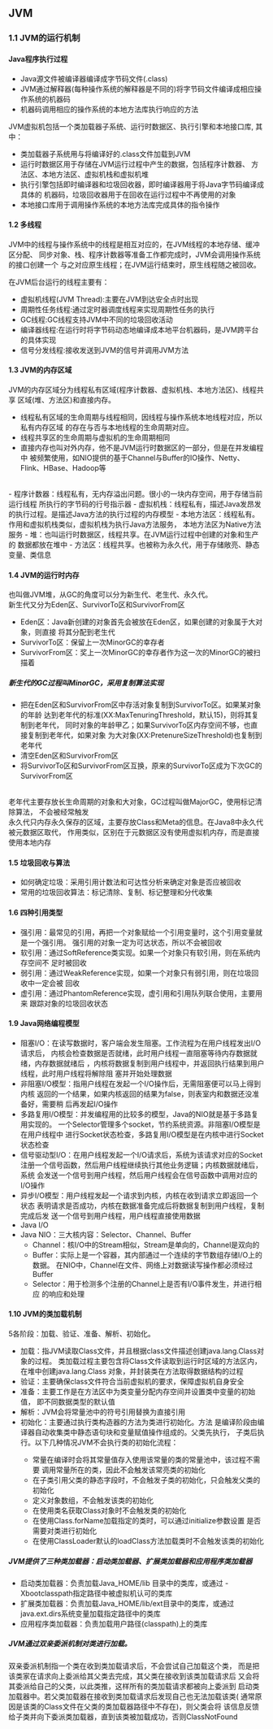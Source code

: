 ## JVM

### 1.1 JVM的运行机制

#### Java程序执行过程
- Java源文件被编译器编译成字节码文件(.class)
- JVM通过解释器(每种操作系统的解释器是不同的)将字节码文件编译成相应操作系统的机器码
- 机器码调用相应的操作系统的本地方法库执行响应的方法


JVM虚拟机包括一个类加载器子系统、运行时数据区、执行引擎和本地接口库,
其中：
- 类加载器子系统用与将编译好的.class文件加载到JVM
- 运行时数据区用于存储在JVM运行过程中产生的数据，包括程序计数器、
  方法区、本地方法区、虚拟机栈和虚拟机堆
- 执行引擎包括即时编译器和垃圾回收器，即时编译器用于将Java字节码编译成具体的
  机器码，垃圾回收器用于在回收在运行过程中不再使用的对象
- 本地接口库用于调用操作系统的本地方法库完成具体的指令操作

#### 1.2 多线程
JVM中的线程与操作系统中的线程是相互对应的，在JVM线程的本地存储、缓冲区分配、
同步对象、栈、程序计数器等准备工作都完成时，JVM会调用操作系统的接口创建一个
与之对应原生线程；在JVM运行结束时，原生线程随之被回收。

在JVM后台运行的线程主要有：
- 虚拟机线程(JVM Thread):主要在JVM到达安全点时出现
- 周期性任务线程:通过定时器调度线程来实现周期性任务的执行
- GC线程:GC线程支持JVM中不同的垃圾回收活动
- 编译器线程:在运行时将字节码动态地编译成本地平台机器码，是JVM跨平台的具体实现
- 信号分发线程:接收发送到JVM的信号并调用JVM方法

#### 1.3 JVM的内存区域
JVM的内存区域分为线程私有区域(程序计数器、虚拟机栈、本地方法区)、线程共享
区域(堆、方法区)和直接内存。
- 线程私有区域的生命周期与线程相同，因线程与操作系统本地线程对应，所以私有内存区域
的存在与否与本地线程的生命周期对应。
- 线程共享区的生命周期与虚拟机的生命周期相同
- 直接内存也叫对外内存，他不是JVM运行时数据区的一部分，但是在并发编程中
  被频繁使用，如NIO提供的基于Channel与Buffer的IO操作、Netty、Flink、HBase、Hadoop等
<br>  
- 程序计数器：线程私有，无内存溢出问题。很小的一块内存空间，用于存储当前运行线程
  所执行的字节码的行号指示器
- 虚拟机栈：线程私有，描述Java发昂发的执行过程。是描述Java方法的执行过程的内存模型
- 本地方法区：线程私有。作用和虚拟机栈类似，虚拟机栈为执行Java方法服务，
  本地方法区为Native方法服务
- 堆：也叫运行时数据区，线程共享。在JVM运行过程中创建的对象和生产的
  数据都放在堆中
- 方法区：线程共享。也被称为永久代，用于存储敞亮、静态变量、类信息

#### 1.4 JVM的运行时内存
也叫做JVM堆，从GC的角度可以分为新生代、老生代、永久代。<br>
新生代又分为Eden区、SurvivorTo区和SurvivorFrom区
- Eden区：Java新创建的对象首先会被放在Eden区，如果创建的对象属于大对象，则直接
  将其分配到老生代
- SurvivorTo区：保留上一次MinorGC的幸存者
- SurvivorFrom区：奖上一次MinorGC的幸存者作为这一次的MinorGC的被扫描着

##### 新生代的GC过程叫MinorGC，采用复制算法实现
- 把在Eden区和SurvivorFrom区中存活对象复制到SurvivorTo区。如果某对象的年龄
  达到老年代的标准(XX:MaxTenuringThreshold，默认15)，则将其复制到老年代，
  同时对象的年龄甲乙；如果SurvivorTo区内存空间不够，也直接复制到老年代，如果对象
  为大对象(XX:PretenureSizeThreshold)也复制到老年代
- 清空Eden区和SurvivorFrom区
- 将SurvivorTo区和SurvivorFrom区互换，原来的SurvivorTo区成为下次GC的SurvivorFrom区
<br>
老年代主要存放长生命周期的对象和大对象，GC过程叫做MajorGC，使用标记清除算法，
不会被经常触发<br>
永久代只内存永久保存的区域，主要存放Class和Meta的信息。在Java8中永久代被元数据区取代，
作用类似，区别在于元数据区没有使用虚拟机内存，而是直接使用本地内存

#### 1.5 垃圾回收与算法
- 如何确定垃圾：采用引用计数法和可达性分析来确定对象是否应被回收
- 常用的垃圾回收算法：标记清除、复制、标记整理和分代收集

#### 1.6 四种引用类型
- 强引用：最常见的引用，再把一个对象赋给一个引用变量时，这个引用变量就是一个强引用。
  强引用的对象一定为可达状态，所以不会被回收
- 软引用：通过SoftReference类实现。如果一个对象只有软引用，则在系统内存空间不
  足时被回收
- 弱引用：通过WeakReference实现，如果一个对象只有弱引用，则在垃圾回收中一定会被
  回收
- 虚引用：通过PhantomReference实现，虚引用和引用队列联合使用，主要用来
  跟踪对象的垃圾回收状态

#### 1.9 Java网络编程模型
- 阻塞I/O：在读写数据时，客户端会发生阻塞。工作流程为在用户线程发出I/O请求后，
  内核会检查数据是否就绪，此时用户线程一直阻塞等待内存数据就绪，内存数据就绪后
  ，内核将数据复制到用户线程中，并返回执行结果到用户线程，此时用户线程将解除阻
  塞并开始处理数据
- 非阻塞I/O模型：指用户线程在发起一个I/O操作后，无需阻塞便可以马上得到内核
  返回的一个结果，如果内核返回的结果为false，则表室内和数据还没准备好，需要稍
  后再发起I/O操作
- 多路复用I/O模型：并发编程用的比较多的模型，Java的NIO就是基于多路复用实现的。
  一个Selector管理多个socket，节约系统资源。非阻塞I/O模型是在用户线程中
  进行Socket状态检查，多路复用I/O模型是在内核中进行Socket状态检查
- 信号驱动型I/O：在用户线程发起一个I/O请求后，系统为该请求对应的Socket
  注册一个信号函数，然后用户线程继续执行其他业务逻辑；内核数据就绪后，系统
  会发送一个信号到用户线程，然后用户线程会在信号函数中调用对应的I/O操作
- 异步I/O模型：用户线程发起一个请求到内核，内核在收到请求立即返回一个状态
  表明请求是否成功，内核在数据准备完成后将数据复制到用户线程，复制完成后发
  送一个信号到用户线程，用户线程直接使用数据
- Java I/O
- Java NIO：三大核内容：Selector、Channel、Buffer
  - Channel：核I/O中的Stream相似，Stream是单向的，Channel是双向的
  - Buffer：实际上是一个容器，其内部通过一个连续的字节数组存储I/O上的数据。
    在NIO中，Channel在文件、网络上对数据读写操作都必须经过Buffer
  - Selector：用于检测多个注册的Channel上是否有I/O事件发生，并进行相应
    的响应和处理
  
#### 1.10 JVM的类加载机制
5各阶段：加载、验证、准备、解析、初始化。
- 加载：指JVM读取Class文件，并且根据class文件描述创建java.lang.Class对象的过程。
  类加载过程主要包含将Class文件读取到运行时区域的方法区内，在堆中创建java.lang.Class
  对象，并封装类在方法取得数据结构的过程
- 验证：主要确保class文件符合当前虚拟机的要求，保障虚拟机自身安全
- 准备：主要工作是在方法区中为类变量分配内存空间并设置类中变量的初始值，
  即不同数据类型的默认值
- 解析：JVM会将常量池中的符号引用替换为直接引用
- 初始化：主要通过执行类构造器的<client>方法为类进行初始化。<clien>方法
  是编译阶段由编译器自动收集类中静态语句块和变量赋值操作组成的。父类先执行，
  子类后执行。以下几种情况JVM不会执行类的初始化流程：
  - 常量在编译时会将其常量值存入使用该常量的类的常量池中，该过程不需要
    调用常量所在的类，因此不会触发该常亮类的初始化
  - 在子类引用父类的静态字段时，不会触发子类的初始化，只会触发父类的初始化
  - 定义对象数组，不会触发该类的初始化
  - 在使用类名获取Class对象时不会触发类的初始化
  - 在使用Class.forName加载指定的类时，可以通过initialize参数设置
    是否需要对类进行初始化
  - 在使用ClassLoader默认的loadClass方法加载类时不会触发该类的初始化


##### JVM提供了三种类加载器：启动类加载器、扩展类加载器和应用程序类加载器
- 启动类加载器：负责加载Java_HOME/lib 目录中的类库，或通过
  -Xbootclasspath指定路径中被虚拟机认可的类库
- 扩展类加载器：负责加载Java_HOME/lib/ext目录中的类库，或通过
  java.ext.dirs系统变量加载指定路径中的类库
- 应用程序类加载器：负责加载用户路径(classpath)上的类库

##### JVM通过双亲委派机制对类进行加载。
双亲委派机制指一个类在收到类加载请求后，不会尝试自己加载这个类，
而是把该类家在请求向上委派给其父类去完成，其父类在接收到该类加载请求后
又会将其委派给自己的父类，以此类推，这样所有的类加载请求都被向上委派到
启动类加载器中。若父类加载器在接收到类加载请求后发现自己也无法加载该类(
通常原因是该类的Class文件在父类的类加载器路径中不存在)，则父类会将
该信息反馈给子类并向下委派类加载器，直到该类被加载成功，否则ClassNotFound